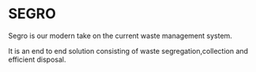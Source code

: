 # SEGRO

Segro is our modern take on the current waste management system.

It is an end to end solution consisting of waste segregation,collection and efficient disposal.
